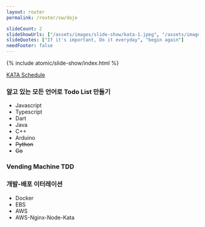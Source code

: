 ```yaml
---
layout: router
permalink: /router/sw/dojo

slideCount: 2
slideShowUrls: ["/assets/images/slide-show/kata-1.jpeg", "/assets/images/slide-show/kata-2.jpeg"]
slideQuotes: ["If it's important, Do it everyday", "begin again"]
needFooter: false
---
```


<style>

</style>

{% include atomic/slide-show/index.html %}

<div class="layout--center-focused">

<div>
  <a href="https://www.notion.so/visualcamp/d6cab9b93289422ea0f8f79d17e6b03f?v=8f29e6f2f2a346d3aff839845c9f2f3a">KATA Schedule</a>
</div>

<div markdown="1">

### 알고 있는 모든 언어로 Todo List 만들기

- Javascript
- Typescript
- Dart
- Java
- C++
- Arduino
- ~~Python~~
- ~~Go~~

### Vending Machine TDD

### 개발-배포 이터레이션

- Docker
- EBS
- AWS
- AWS-Nginx-Node-Kata

</div>

</div>
